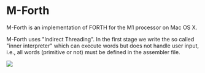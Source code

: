 # M-Forth

M-Forth is an implementation of FORTH for the M1 processor on Mac OS X.

M-Forth uses "Indirect Threading".  In the first stage we write the so called
"inner interpreter" which can execute words but does not handle user input,
i.e., all words (primitive or not) must be defined in the assembler file.

<img src="http://beta.rad.pub/ftp/m1.png">


